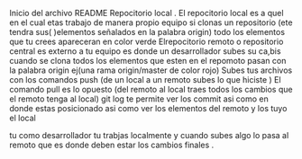 Inicio del archivo README
Repocitorio local .
El repocitorio local es a quel en el cual etas trabajo de manera propio equipo
si clonas un repositorio (ete tendra sus( )elementos señalados en la palabra origin)
todo los elementos que tu crees apareceran en color verde
Elrepocitorio  remoto o repositorio central es externo a tu equipo es donde un desarrollador subes su ca,bis
cuando se clona todos los elementos que esten en el repomoto pasan con la palabra origin ej(una rama origin/master de color rojo)
Subes tus archivos con los comandos push (de un local a un remoto subes lo que hiciste )
El comando pull es lo opuesto (del remoto al local traes todos los cambios que el remoto tenga al local)
git log te permite ver los commit asi como en donde estas posicionado  asi como ver los elementos del remoto  y los tuyo el local 

tu como desarrollador tu trabjas localmente y cuando subes algo lo pasa al remoto que es donde deben estar los cambios finales .
